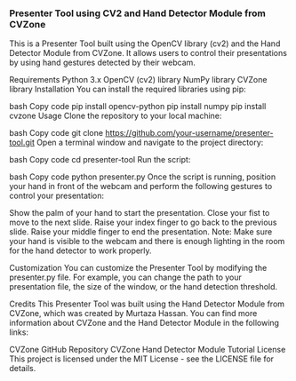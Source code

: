 ### Presenter Tool using CV2 and Hand Detector Module from CVZone
This is a Presenter Tool built using the OpenCV library (cv2) and the Hand Detector Module from CVZone. It allows users to control their presentations by using hand gestures detected by their webcam.

Requirements
Python 3.x
OpenCV (cv2) library
NumPy library
CVZone library
Installation
You can install the required libraries using pip:

bash
Copy code
pip install opencv-python
pip install numpy
pip install cvzone
Usage
Clone the repository to your local machine:

bash
Copy code
git clone https://github.com/your-username/presenter-tool.git
Open a terminal window and navigate to the project directory:

bash
Copy code
cd presenter-tool
Run the script:

bash
Copy code
python presenter.py
Once the script is running, position your hand in front of the webcam and perform the following gestures to control your presentation:

Show the palm of your hand to start the presentation.
Close your fist to move to the next slide.
Raise your index finger to go back to the previous slide.
Raise your middle finger to end the presentation.
Note: Make sure your hand is visible to the webcam and there is enough lighting in the room for the hand detector to work properly.

Customization
You can customize the Presenter Tool by modifying the presenter.py file. For example, you can change the path to your presentation file, the size of the window, or the hand detection threshold.

Credits
This Presenter Tool was built using the Hand Detector Module from CVZone, which was created by Murtaza Hassan. You can find more information about CVZone and the Hand Detector Module in the following links:

CVZone GitHub Repository
CVZone Hand Detector Module Tutorial
License
This project is licensed under the MIT License - see the LICENSE file for details.
